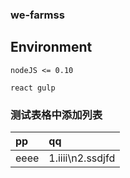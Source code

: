 
### we-farmss


## Environment

    nodeJS <= 0.10

    react gulp

### 测试表格中添加列表
| pp | qq |
|:---|:----|
| eeee | 1.iiii\n2.ssdjfd|

